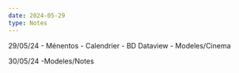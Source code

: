 ```yaml
---
date: 2024-05-29
type: Notes
---
```


29/05/24 
	- Ménentos
	- Calendrier
	- BD Dataview
	- Modeles/Cinema

30/05/24
	-Modeles/Notes

